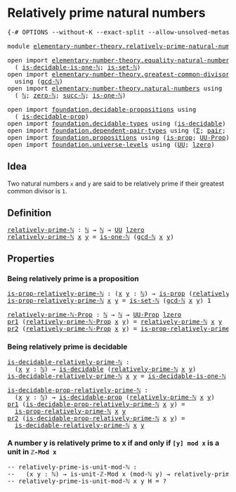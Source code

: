 # Relatively prime natural numbers

<pre class="Agda"><a id="45" class="Symbol">{-#</a> <a id="49" class="Keyword">OPTIONS</a> <a id="57" class="Pragma">--without-K</a> <a id="69" class="Pragma">--exact-split</a> <a id="83" class="Pragma">--allow-unsolved-metas</a> <a id="106" class="Symbol">#-}</a>

<a id="111" class="Keyword">module</a> <a id="118" href="elementary-number-theory.relatively-prime-natural-numbers.html" class="Module">elementary-number-theory.relatively-prime-natural-numbers</a> <a id="176" class="Keyword">where</a>

<a id="183" class="Keyword">open</a> <a id="188" class="Keyword">import</a> <a id="195" href="elementary-number-theory.equality-natural-numbers.html" class="Module">elementary-number-theory.equality-natural-numbers</a> <a id="245" class="Keyword">using</a>
  <a id="253" class="Symbol">(</a> <a id="255" href="elementary-number-theory.equality-natural-numbers.html#3154" class="Function">is-decidable-is-one-ℕ</a><a id="276" class="Symbol">;</a> <a id="278" href="elementary-number-theory.equality-natural-numbers.html#2180" class="Function">is-set-ℕ</a><a id="286" class="Symbol">)</a>
<a id="288" class="Keyword">open</a> <a id="293" class="Keyword">import</a> <a id="300" href="elementary-number-theory.greatest-common-divisor-natural-numbers.html" class="Module">elementary-number-theory.greatest-common-divisor-natural-numbers</a>
  <a id="367" class="Keyword">using</a> <a id="373" class="Symbol">(</a><a id="374" href="elementary-number-theory.greatest-common-divisor-natural-numbers.html#5655" class="Function">gcd-ℕ</a><a id="379" class="Symbol">)</a>
<a id="381" class="Keyword">open</a> <a id="386" class="Keyword">import</a> <a id="393" href="elementary-number-theory.natural-numbers.html" class="Module">elementary-number-theory.natural-numbers</a> <a id="434" class="Keyword">using</a>
  <a id="442" class="Symbol">(</a> <a id="444" href="elementary-number-theory.natural-numbers.html#1444" class="Datatype">ℕ</a><a id="445" class="Symbol">;</a> <a id="447" href="elementary-number-theory.natural-numbers.html#1465" class="InductiveConstructor">zero-ℕ</a><a id="453" class="Symbol">;</a> <a id="455" href="elementary-number-theory.natural-numbers.html#1478" class="InductiveConstructor">succ-ℕ</a><a id="461" class="Symbol">;</a> <a id="463" href="elementary-number-theory.natural-numbers.html#1988" class="Function">is-one-ℕ</a><a id="471" class="Symbol">)</a>

<a id="474" class="Keyword">open</a> <a id="479" class="Keyword">import</a> <a id="486" href="foundation.decidable-propositions.html" class="Module">foundation.decidable-propositions</a> <a id="520" class="Keyword">using</a>
  <a id="528" class="Symbol">(</a> <a id="530" href="foundation.decidable-propositions.html#1777" class="Function">is-decidable-prop</a><a id="547" class="Symbol">)</a>
<a id="549" class="Keyword">open</a> <a id="554" class="Keyword">import</a> <a id="561" href="foundation.decidable-types.html" class="Module">foundation.decidable-types</a> <a id="588" class="Keyword">using</a> <a id="594" class="Symbol">(</a><a id="595" href="foundation.decidable-types.html#1741" class="Function">is-decidable</a><a id="607" class="Symbol">)</a>
<a id="609" class="Keyword">open</a> <a id="614" class="Keyword">import</a> <a id="621" href="foundation.dependent-pair-types.html" class="Module">foundation.dependent-pair-types</a> <a id="653" class="Keyword">using</a> <a id="659" class="Symbol">(</a><a id="660" href="foundation-core.dependent-pair-types.html#502" class="Record">Σ</a><a id="661" class="Symbol">;</a> <a id="663" href="foundation-core.dependent-pair-types.html#575" class="InductiveConstructor">pair</a><a id="667" class="Symbol">;</a> <a id="669" href="foundation-core.dependent-pair-types.html#592" class="Field">pr1</a><a id="672" class="Symbol">;</a> <a id="674" href="foundation-core.dependent-pair-types.html#604" class="Field">pr2</a><a id="677" class="Symbol">)</a>
<a id="679" class="Keyword">open</a> <a id="684" class="Keyword">import</a> <a id="691" href="foundation.propositions.html" class="Module">foundation.propositions</a> <a id="715" class="Keyword">using</a> <a id="721" class="Symbol">(</a><a id="722" href="foundation-core.propositions.html#1246" class="Function">is-prop</a><a id="729" class="Symbol">;</a> <a id="731" href="foundation-core.propositions.html#1322" class="Function">UU-Prop</a><a id="738" class="Symbol">)</a>
<a id="740" class="Keyword">open</a> <a id="745" class="Keyword">import</a> <a id="752" href="foundation.universe-levels.html" class="Module">foundation.universe-levels</a> <a id="779" class="Keyword">using</a> <a id="785" class="Symbol">(</a><a id="786" href="foundation-core.universe-levels.html#222" class="Primitive">UU</a><a id="788" class="Symbol">;</a> <a id="790" href="Agda.Primitive.html#764" class="Primitive">lzero</a><a id="795" class="Symbol">)</a>
</pre>
## Idea

Two natural numbers `x` and `y` are said to be relatively prime if their greatest common divisor is `1`.

## Definition

<pre class="Agda"><a id="relatively-prime-ℕ"></a><a id="940" href="elementary-number-theory.relatively-prime-natural-numbers.html#940" class="Function">relatively-prime-ℕ</a> <a id="959" class="Symbol">:</a> <a id="961" href="elementary-number-theory.natural-numbers.html#1444" class="Datatype">ℕ</a> <a id="963" class="Symbol">→</a> <a id="965" href="elementary-number-theory.natural-numbers.html#1444" class="Datatype">ℕ</a> <a id="967" class="Symbol">→</a> <a id="969" href="foundation-core.universe-levels.html#222" class="Primitive">UU</a> <a id="972" href="Agda.Primitive.html#764" class="Primitive">lzero</a>
<a id="978" href="elementary-number-theory.relatively-prime-natural-numbers.html#940" class="Function">relatively-prime-ℕ</a> <a id="997" href="elementary-number-theory.relatively-prime-natural-numbers.html#997" class="Bound">x</a> <a id="999" href="elementary-number-theory.relatively-prime-natural-numbers.html#999" class="Bound">y</a> <a id="1001" class="Symbol">=</a> <a id="1003" href="elementary-number-theory.natural-numbers.html#1988" class="Function">is-one-ℕ</a> <a id="1012" class="Symbol">(</a><a id="1013" href="elementary-number-theory.greatest-common-divisor-natural-numbers.html#5655" class="Function">gcd-ℕ</a> <a id="1019" href="elementary-number-theory.relatively-prime-natural-numbers.html#997" class="Bound">x</a> <a id="1021" href="elementary-number-theory.relatively-prime-natural-numbers.html#999" class="Bound">y</a><a id="1022" class="Symbol">)</a>
</pre>
## Properties

### Being relatively prime is a proposition

<pre class="Agda"><a id="is-prop-relatively-prime-ℕ"></a><a id="1097" href="elementary-number-theory.relatively-prime-natural-numbers.html#1097" class="Function">is-prop-relatively-prime-ℕ</a> <a id="1124" class="Symbol">:</a> <a id="1126" class="Symbol">(</a><a id="1127" href="elementary-number-theory.relatively-prime-natural-numbers.html#1127" class="Bound">x</a> <a id="1129" href="elementary-number-theory.relatively-prime-natural-numbers.html#1129" class="Bound">y</a> <a id="1131" class="Symbol">:</a> <a id="1133" href="elementary-number-theory.natural-numbers.html#1444" class="Datatype">ℕ</a><a id="1134" class="Symbol">)</a> <a id="1136" class="Symbol">→</a> <a id="1138" href="foundation-core.propositions.html#1246" class="Function">is-prop</a> <a id="1146" class="Symbol">(</a><a id="1147" href="elementary-number-theory.relatively-prime-natural-numbers.html#940" class="Function">relatively-prime-ℕ</a> <a id="1166" href="elementary-number-theory.relatively-prime-natural-numbers.html#1127" class="Bound">x</a> <a id="1168" href="elementary-number-theory.relatively-prime-natural-numbers.html#1129" class="Bound">y</a><a id="1169" class="Symbol">)</a>
<a id="1171" href="elementary-number-theory.relatively-prime-natural-numbers.html#1097" class="Function">is-prop-relatively-prime-ℕ</a> <a id="1198" href="elementary-number-theory.relatively-prime-natural-numbers.html#1198" class="Bound">x</a> <a id="1200" href="elementary-number-theory.relatively-prime-natural-numbers.html#1200" class="Bound">y</a> <a id="1202" class="Symbol">=</a> <a id="1204" href="elementary-number-theory.equality-natural-numbers.html#2180" class="Function">is-set-ℕ</a> <a id="1213" class="Symbol">(</a><a id="1214" href="elementary-number-theory.greatest-common-divisor-natural-numbers.html#5655" class="Function">gcd-ℕ</a> <a id="1220" href="elementary-number-theory.relatively-prime-natural-numbers.html#1198" class="Bound">x</a> <a id="1222" href="elementary-number-theory.relatively-prime-natural-numbers.html#1200" class="Bound">y</a><a id="1223" class="Symbol">)</a> <a id="1225" class="Number">1</a>

<a id="relatively-prime-ℕ-Prop"></a><a id="1228" href="elementary-number-theory.relatively-prime-natural-numbers.html#1228" class="Function">relatively-prime-ℕ-Prop</a> <a id="1252" class="Symbol">:</a> <a id="1254" href="elementary-number-theory.natural-numbers.html#1444" class="Datatype">ℕ</a> <a id="1256" class="Symbol">→</a> <a id="1258" href="elementary-number-theory.natural-numbers.html#1444" class="Datatype">ℕ</a> <a id="1260" class="Symbol">→</a> <a id="1262" href="foundation-core.propositions.html#1322" class="Function">UU-Prop</a> <a id="1270" href="Agda.Primitive.html#764" class="Primitive">lzero</a>
<a id="1276" href="foundation-core.dependent-pair-types.html#592" class="Field">pr1</a> <a id="1280" class="Symbol">(</a><a id="1281" href="elementary-number-theory.relatively-prime-natural-numbers.html#1228" class="Function">relatively-prime-ℕ-Prop</a> <a id="1305" href="elementary-number-theory.relatively-prime-natural-numbers.html#1305" class="Bound">x</a> <a id="1307" href="elementary-number-theory.relatively-prime-natural-numbers.html#1307" class="Bound">y</a><a id="1308" class="Symbol">)</a> <a id="1310" class="Symbol">=</a> <a id="1312" href="elementary-number-theory.relatively-prime-natural-numbers.html#940" class="Function">relatively-prime-ℕ</a> <a id="1331" href="elementary-number-theory.relatively-prime-natural-numbers.html#1305" class="Bound">x</a> <a id="1333" href="elementary-number-theory.relatively-prime-natural-numbers.html#1307" class="Bound">y</a>
<a id="1335" href="foundation-core.dependent-pair-types.html#604" class="Field">pr2</a> <a id="1339" class="Symbol">(</a><a id="1340" href="elementary-number-theory.relatively-prime-natural-numbers.html#1228" class="Function">relatively-prime-ℕ-Prop</a> <a id="1364" href="elementary-number-theory.relatively-prime-natural-numbers.html#1364" class="Bound">x</a> <a id="1366" href="elementary-number-theory.relatively-prime-natural-numbers.html#1366" class="Bound">y</a><a id="1367" class="Symbol">)</a> <a id="1369" class="Symbol">=</a> <a id="1371" href="elementary-number-theory.relatively-prime-natural-numbers.html#1097" class="Function">is-prop-relatively-prime-ℕ</a> <a id="1398" href="elementary-number-theory.relatively-prime-natural-numbers.html#1364" class="Bound">x</a> <a id="1400" href="elementary-number-theory.relatively-prime-natural-numbers.html#1366" class="Bound">y</a>
</pre>
### Being relatively prime is decidable

<pre class="Agda"><a id="is-decidable-relatively-prime-ℕ"></a><a id="1456" href="elementary-number-theory.relatively-prime-natural-numbers.html#1456" class="Function">is-decidable-relatively-prime-ℕ</a> <a id="1488" class="Symbol">:</a>
  <a id="1492" class="Symbol">(</a><a id="1493" href="elementary-number-theory.relatively-prime-natural-numbers.html#1493" class="Bound">x</a> <a id="1495" href="elementary-number-theory.relatively-prime-natural-numbers.html#1495" class="Bound">y</a> <a id="1497" class="Symbol">:</a> <a id="1499" href="elementary-number-theory.natural-numbers.html#1444" class="Datatype">ℕ</a><a id="1500" class="Symbol">)</a> <a id="1502" class="Symbol">→</a> <a id="1504" href="foundation.decidable-types.html#1741" class="Function">is-decidable</a> <a id="1517" class="Symbol">(</a><a id="1518" href="elementary-number-theory.relatively-prime-natural-numbers.html#940" class="Function">relatively-prime-ℕ</a> <a id="1537" href="elementary-number-theory.relatively-prime-natural-numbers.html#1493" class="Bound">x</a> <a id="1539" href="elementary-number-theory.relatively-prime-natural-numbers.html#1495" class="Bound">y</a><a id="1540" class="Symbol">)</a>
<a id="1542" href="elementary-number-theory.relatively-prime-natural-numbers.html#1456" class="Function">is-decidable-relatively-prime-ℕ</a> <a id="1574" href="elementary-number-theory.relatively-prime-natural-numbers.html#1574" class="Bound">x</a> <a id="1576" href="elementary-number-theory.relatively-prime-natural-numbers.html#1576" class="Bound">y</a> <a id="1578" class="Symbol">=</a> <a id="1580" href="elementary-number-theory.equality-natural-numbers.html#3154" class="Function">is-decidable-is-one-ℕ</a> <a id="1602" class="Symbol">(</a><a id="1603" href="elementary-number-theory.greatest-common-divisor-natural-numbers.html#5655" class="Function">gcd-ℕ</a> <a id="1609" href="elementary-number-theory.relatively-prime-natural-numbers.html#1574" class="Bound">x</a> <a id="1611" href="elementary-number-theory.relatively-prime-natural-numbers.html#1576" class="Bound">y</a><a id="1612" class="Symbol">)</a>

<a id="is-decidable-prop-relatively-prime-ℕ"></a><a id="1615" href="elementary-number-theory.relatively-prime-natural-numbers.html#1615" class="Function">is-decidable-prop-relatively-prime-ℕ</a> <a id="1652" class="Symbol">:</a>
  <a id="1656" class="Symbol">(</a><a id="1657" href="elementary-number-theory.relatively-prime-natural-numbers.html#1657" class="Bound">x</a> <a id="1659" href="elementary-number-theory.relatively-prime-natural-numbers.html#1659" class="Bound">y</a> <a id="1661" class="Symbol">:</a> <a id="1663" href="elementary-number-theory.natural-numbers.html#1444" class="Datatype">ℕ</a><a id="1664" class="Symbol">)</a> <a id="1666" class="Symbol">→</a> <a id="1668" href="foundation.decidable-propositions.html#1777" class="Function">is-decidable-prop</a> <a id="1686" class="Symbol">(</a><a id="1687" href="elementary-number-theory.relatively-prime-natural-numbers.html#940" class="Function">relatively-prime-ℕ</a> <a id="1706" href="elementary-number-theory.relatively-prime-natural-numbers.html#1657" class="Bound">x</a> <a id="1708" href="elementary-number-theory.relatively-prime-natural-numbers.html#1659" class="Bound">y</a><a id="1709" class="Symbol">)</a>
<a id="1711" href="foundation-core.dependent-pair-types.html#592" class="Field">pr1</a> <a id="1715" class="Symbol">(</a><a id="1716" href="elementary-number-theory.relatively-prime-natural-numbers.html#1615" class="Function">is-decidable-prop-relatively-prime-ℕ</a> <a id="1753" href="elementary-number-theory.relatively-prime-natural-numbers.html#1753" class="Bound">x</a> <a id="1755" href="elementary-number-theory.relatively-prime-natural-numbers.html#1755" class="Bound">y</a><a id="1756" class="Symbol">)</a> <a id="1758" class="Symbol">=</a>
  <a id="1762" href="elementary-number-theory.relatively-prime-natural-numbers.html#1097" class="Function">is-prop-relatively-prime-ℕ</a> <a id="1789" href="elementary-number-theory.relatively-prime-natural-numbers.html#1753" class="Bound">x</a> <a id="1791" href="elementary-number-theory.relatively-prime-natural-numbers.html#1755" class="Bound">y</a>
<a id="1793" href="foundation-core.dependent-pair-types.html#604" class="Field">pr2</a> <a id="1797" class="Symbol">(</a><a id="1798" href="elementary-number-theory.relatively-prime-natural-numbers.html#1615" class="Function">is-decidable-prop-relatively-prime-ℕ</a> <a id="1835" href="elementary-number-theory.relatively-prime-natural-numbers.html#1835" class="Bound">x</a> <a id="1837" href="elementary-number-theory.relatively-prime-natural-numbers.html#1837" class="Bound">y</a><a id="1838" class="Symbol">)</a> <a id="1840" class="Symbol">=</a>
  <a id="1844" href="elementary-number-theory.relatively-prime-natural-numbers.html#1456" class="Function">is-decidable-relatively-prime-ℕ</a> <a id="1876" href="elementary-number-theory.relatively-prime-natural-numbers.html#1835" class="Bound">x</a> <a id="1878" href="elementary-number-theory.relatively-prime-natural-numbers.html#1837" class="Bound">y</a>
</pre>
### A number y is relatively prime to x if and only if `[y] mod x` is a unit in `ℤ-Mod x`

<pre class="Agda"><a id="1984" class="Comment">-- relatively-prime-is-unit-mod-ℕ :</a>
<a id="2020" class="Comment">--   (x y : ℕ) → is-unit-ℤ-Mod x (mod-ℕ y) → relatively-prime-ℕ x y</a>
<a id="2088" class="Comment">-- relatively-prime-is-unit-mod-ℕ x y H = ?</a>
</pre>